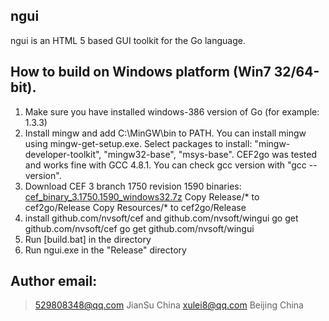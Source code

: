 ngui
-------------------
ngui is an HTML 5 based GUI toolkit for the Go language.

How to build on Windows platform (Win7 32/64-bit).
-------------------

1. Make sure you have installed windows-386 version of Go (for example: 1.3.3)
2. Install mingw and add C:\MinGW\bin to PATH. You can install mingw using mingw-get-setup.exe. Select packages to install: "mingw-developer-toolkit", "mingw32-base", "msys-base". CEF2go was tested and works fine with GCC 4.8.1. You can check gcc version with "gcc --version".
3. Download CEF 3 branch 1750 revision 1590 binaries: [cef_binary_3.1750.1590_windows32.7z](https://github.com/CzarekTomczak/cef2go/releases/download/cef3-b1750-r1590/cef_binary_3.1750.1590_windows32.7z)
   Copy Release/* to cef2go/Release
   Copy Resources/* to cef2go/Release
4. install github.com/nvsoft/cef and github.com/nvsoft/wingui
   go get github.com/nvsoft/cef
   go get github.com/nvsoft/wingui
5. Run [build.bat] in the directory
6. Run ngui.exe in the "Release" directory


Author email: 
-------------------
> 529808348@qq.com JianSu  China
> xulei8@qq.com  Beijing China